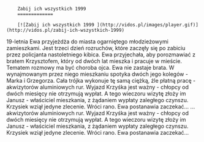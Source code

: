 
        Zabij ich wszystkich 1999 
        =============
        
        [![Zabij ich wszystkich 1999 ](http://vidos.pl/images/player.gif)](http://vidos.pl/zabij-ich-wszystkich-1999)
        
        
 19-letnia Ewa przyjeżdża do miasta ogarniętego młodzieżowymi zamieszkami. Jest trzeci dzień rozruchów, które zaczęły się po zabiciu przez policjanta nastoletniego kibica. Ewa przyjechała, aby porozmawiać z bratem Krzysztofem, który od dwóch lat mieszka i pracuje w mieście. Tematem rozmowy ma być choroba ojca. Ewa nie zastaje brata. W wynajmowanym przez niego mieszkaniu spotyka dwóch jego kolegów - Marka i Grzegorza. Cała trójka wykonuje tę samą ciężką, źle płatną pracę - akwizytorów aluminiowych rur. Wyjazd Krzyśka jest ważny - chłopcy od dwóch miesięcy nie otrzymują wypłat. A tego wieczoru wizytę złoży im Janusz - właściciel mieszkania, z żądaniem wypłaty zaległego czynszu. Krzysiek wziął jedyne zlecenie. Wróci rano. Ewa postanawia zaczekać...   ... akwizytorów aluminiowych rur. Wyjazd Krzyśka jest ważny - chłopcy od dwóch miesięcy nie otrzymują wypłat. A tego wieczoru wizytę złoży im Janusz - właściciel mieszkania, z żądaniem wypłaty zaległego czynszu. Krzysiek wziął jedyne zlecenie. Wróci rano. Ewa postanawia zaczekać...
    